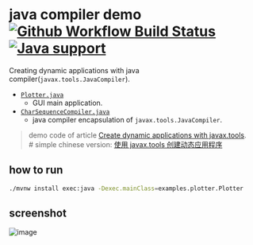 # java compiler demo [![Github Workflow Build Status](https://img.shields.io/github/workflow/status/oldratlee/java-compiler-demo/CI/master?logo=github&logoColor=white)](https://github.com/oldratlee/java-compiler-demo/actions/workflows/ci.yaml) [![Java support](https://img.shields.io/badge/Java-8+-green?logo=OpenJDK&logoColor=white)](https://openjdk.java.net/)

Creating dynamic applications with java compiler(`javax.tools.JavaCompiler`).

- [`Plotter.java`](src/main/java/examples/plotter/Plotter.java)
  - GUI main application.
- [`CharSequenceCompiler.java`](src/main/java/javaxtools/compiler/CharSequenceCompiler.java)
  - java compiler encapsulation of `javax.tools.JavaCompiler`.


> demo code of article [Create dynamic applications with javax.tools](http://www.ibm.com/developerworks/java/library/j-jcomp/index.html).  
> \# simple chinese version: [使用 javax.tools 创建动态应用程序](http://www.ibm.com/developerworks/cn/java/j-jcomp/)

## how to run

```bash
./mvnw install exec:java -Dexec.mainClass=examples.plotter.Plotter
```

## screenshot

![image](https://user-images.githubusercontent.com/1063891/179347305-7513c8a4-40b6-4518-a4d2-7cd418b635a9.png)
